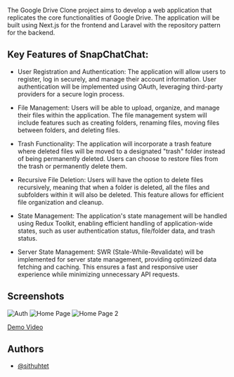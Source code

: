 
The Google Drive Clone project aims to develop a web application that replicates the core functionalities of Google Drive. The application will be built using Next.js for the frontend and Laravel with the repository pattern for the backend.


## Key Features of SnapChatChat:

- User Registration and Authentication: The application will allow users to register, log in securely, and manage their account information. User authentication will be implemented using OAuth, leveraging third-party providers for a secure login process.

- File Management: Users will be able to upload, organize, and manage their files within the application. The file management system will include features such as creating folders, renaming files, moving files between folders, and deleting files.

- Trash Functionality: The application will incorporate a trash feature where deleted files will be moved to a designated "trash" folder instead of being permanently deleted. Users can choose to restore files from the trash or permanently delete them.

- Recursive File Deletion: Users will have the option to delete files recursively, meaning that when a folder is deleted, all the files and subfolders within it will also be deleted. This feature allows for efficient file organization and cleanup.

- State Management: The application's state management will be handled using Redux Toolkit, enabling efficient handling of application-wide states, such as user authentication status, file/folder data, and trash status.

- Server State Management: SWR (Stale-While-Revalidate) will be implemented for server state management, providing optimized data fetching and caching. This ensures a fast and responsive user experience while minimizing unnecessary API requests.


## Screenshots

![Auth](https://res.cloudinary.com/kosi1999/image/upload/v1679834770/drive-clone/Screenshot_100_i6pmjd.png)
![Home Page](https://res.cloudinary.com/kosi1999/image/upload/v1679834776/drive-clone/Screenshot_101_rxy9x8.png)
![Home Page 2](https://res.cloudinary.com/kosi1999/image/upload/v1679834786/drive-clone/Screenshot_102_zt3ibg.png)

[Demo Video](https://drive.google.com/file/d/1vTq3QbkyvWycUHV9J-gcoMwfnAl3LSDp/view?usp=sharing)

## Authors

- [@sithuhtet](https://www.github.com/kosi2109)
